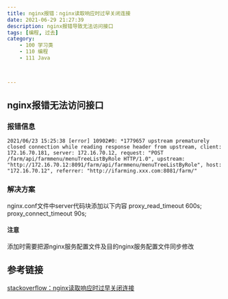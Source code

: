 ```yaml
---
title: nginx报错：nginx读取响应时过早关闭连接
date: 2021-06-29 21:27:39
description: nginx报错导致无法访问接口
tags: [编程, 过去]
category:
    - 100 学习类
    - 110 编程
    - 111 Java



---
```


## nginx报错无法访问接口

### 报错信息

```
2021/06/23 15:25:38 [error] 10902#0: *1779657 upstream prematurely closed connection while reading response header from upstream, client: 172.16.70.181, server: 172.16.70.12, request: "POST /farm/api/farmmenu/menuTreeListByRole HTTP/1.0", upstream: "http://172.16.70.12:8091/farm/api/farmmenu/menuTreeListByRole", host: "172.16.70.12", referrer: "http://ifarming.xxx.com:8081/farm/"
```

### 解决方案


nginx.conf文件中server代码块添加以下内容
        proxy_read_timeout 600s;
        proxy_connect_timeout 90s;

#### 注意

添加时需要把源nginx服务配置文件及目的nginx服务配置文件同步修改

## 参考链接

[stackoverflow：nginx读取响应时过早关闭连接](https://stackoverflow.com/questions/36488688/nginx-upstream-prematurely-closed-connection-while-reading-response-header-from)